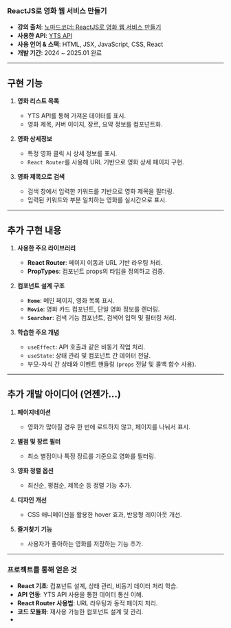 ### ReactJS로 영화 웹 서비스 만들기

- **강의 출처**: [노마드코더: ReactJS로 영화 웹 서비스 만들기](https://nomadcoders.co/react-for-beginners/lobby)  
- **사용한 API**: [YTS API](https://yts.mx/api)  
- **사용 언어 & 스택**: HTML, JSX, JavaScript, CSS, React  
- **개발 기간**: 2024 ~ 2025.01 완료  

---

## 구현 기능
1. **영화 리스트 목록**
   - YTS API를 통해 가져온 데이터를 표시.
   - 영화 제목, 커버 이미지, 장르, 요약 정보를 컴포넌트화.
   
2. **영화 상세정보**
   - 특정 영화 클릭 시 상세 정보를 표시.
   - `React Router`를 사용해 URL 기반으로 영화 상세 페이지 구현.

3. **영화 제목으로 검색**
   - 검색 창에서 입력한 키워드를 기반으로 영화 제목을 필터링.
   - 입력된 키워드와 부분 일치하는 영화를 실시간으로 표시.

---

## 추가 구현 내용
1. **사용한 주요 라이브러리**
   - **React Router**: 페이지 이동과 URL 기반 라우팅 처리.
   - **PropTypes**: 컴포넌트 props의 타입을 정의하고 검증.

2. **컴포넌트 설계 구조**
   - **`Home`**: 메인 페이지, 영화 목록 표시.
   - **`Movie`**: 영화 카드 컴포넌트, 단일 영화 정보를 렌더링.
   - **`Searcher`**: 검색 기능 컴포넌트, 검색어 입력 및 필터링 처리.

3. **학습한 주요 개념**
   - `useEffect`: API 호출과 같은 비동기 작업 처리.
   - `useState`: 상태 관리 및 컴포넌트 간 데이터 전달.
   - 부모-자식 간 상태와 이벤트 핸들링 (`props` 전달 및 콜백 함수 사용).

---

## 추가 개발 아이디어 (언젠가...)
1. **페이지네이션**
   - 영화가 많아질 경우 한 번에 로드하지 않고, 페이지를 나눠서 표시.

2. **별점 및 장르 필터**
   - 최소 별점이나 특정 장르를 기준으로 영화를 필터링.

3. **영화 정렬 옵션**
   - 최신순, 평점순, 제목순 등 정렬 기능 추가.

4. **디자인 개선**
   - CSS 애니메이션을 활용한 hover 효과, 반응형 레이아웃 개선.

5. **즐겨찾기 기능**
   - 사용자가 좋아하는 영화를 저장하는 기능 추가.

---

### 프로젝트를 통해 얻은 것
- **React 기초**: 컴포넌트 설계, 상태 관리, 비동기 데이터 처리 학습.
- **API 연동**: YTS API 사용을 통한 데이터 통신 이해.
- **React Router 사용법**: URL 라우팅과 동적 페이지 처리.
- **코드 모듈화**: 재사용 가능한 컴포넌트 설계 및 관리.
- 
